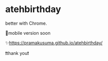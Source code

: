 # atehbirthday
better with Chrome.

📱mobile version soon

✨https://pramakusuma.github.io/atehbirthday/ 

❗️thank you❗️

